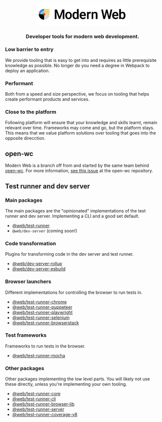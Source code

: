 <p align="center"><img src="./assets/logo.png" width="60%"/></p>

<h3 align="center">Developer tools for modern web development.</h3>

### Low barrier to entry

We provide tooling that is easy to get into and requires as little prerequisite knowledge as possible. No longer do you need a degree in Webpack to deploy an application.

### Performant

Both from a speed and size perspective, we focus on tooling that helps create performant products and services.

### Close to the platform

Following platform will ensure that your knowledge and skills learnt, remain relevant over time. Frameworks may come and go, but the platform stays.
This means that we value platform solutions over tooling that goes into the opposite direcction.

## open-wc

Modern Web is a branch off from and started by the same team behind [open-wc](https://github.com/open-wc/open-wc/). For more information, [see this issue](https://github.com/open-wc/open-wc/issues/1681) at the open-wc repository.

## Test runner and dev server

### Main packages

The main packages are the "opinionated" implementations of the test runner and dev server. Implementing a CLI and a good set default.

- [@web/test-runner](https://github.com/modernweb-dev/web/tree/master/packages/test-runner).
- `@web/dev-server` (coming soon!)

### Code transformation

Plugins for transforming code in the dev server and test runner.

- [@web/dev-server-rollup](https://github.com/modernweb-dev/web/tree/master/packages/dev-server-rollup)
- [@web/dev-server-esbuild](https://github.com/modernweb-dev/web/tree/master/packages/dev-server-esbuild)

### Browser launchers

Different implementations for controlling the browser to run tests in.

- [@web/test-runner-chrome](https://github.com/modernweb-dev/web/tree/master/packages/test-runner-chrome)
- [@web/test-runner-puppeteer](https://github.com/modernweb-dev/web/tree/master/packages/test-runner-puppeteer)
- [@web/test-runner-playwright](https://github.com/modernweb-dev/web/tree/master/packages/test-runner-playwright)
- [@web/test-runner-selenium](https://github.com/modernweb-dev/web/tree/master/packages/test-runner-selenium)
- [@web/test-runner-browserstack](https://github.com/modernweb-dev/web/tree/master/packages/test-runner-browserstack)

### Test frameworks

Frameworks to run tests in the browser.

- [@web/test-runner-mocha](https://github.com/modernweb-dev/web/tree/master/packages/test-runner-mocha)

### Other packages

Other packages implementing the low level parts. You will likely not use these directly, unless you're implementing your own tooling.

- [@web/test-runner-core](https://github.com/modernweb-dev/web/tree/master/packages/test-runner-core)
- [@web/test-runner-cli](https://github.com/modernweb-dev/web/tree/master/packages/test-runner-cli)
- [@web/test-runner-browser-lib](https://github.com/modernweb-dev/web/tree/master/packages/test-runner-browser-lib)
- [@web/test-runner-server](https://github.com/modernweb-dev/web/tree/master/packages/test-runner-server)
- [@web/test-runner-coverage-v8](https://github.com/modernweb-dev/web/tree/master/packages/test-runner-coverage-v8)
